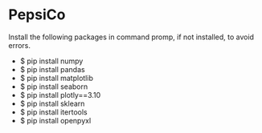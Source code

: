 # PepsiCo

<p>Install the following packages in command promp, if not installed, to avoid errors.</p>
<ul>
  <li> $ pip install numpy </li>
  <li> $ pip install pandas </li>
  <li> $ pip install matplotlib </li>
  <li> $ pip install seaborn </li>
  <li> $ pip install plotly==3.10 </li>
  <li> $ pip install sklearn </li>
  <li> $ pip install itertools </li>
  <li> $ pip install openpyxl </li>
</ul>

